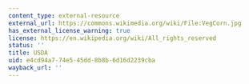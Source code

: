 ```yaml
---
content_type: external-resource
external_url: https://commons.wikimedia.org/wiki/File:VegCorn.jpg
has_external_license_warning: true
license: https://en.wikipedia.org/wiki/All_rights_reserved
status: ''
title: USDA
uid: e4cd94a7-74e5-45dd-8b8b-6d16d2239cba
wayback_url: ''
---
```

